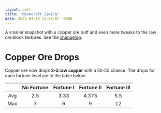 ```yaml
---
layout: post
title: "Minecraft 21w17a"
date: 2021-04-28 11:58:07 -0500
---
```


A smaller snapshot with a copper ore buff and even more tweaks to the raw ore block textures. See the [changelog](https://www.minecraft.net/en-us/article/minecraft-snapshot-21w17a).

# Copper Ore Drops

Copper ore now drops **2-3 raw copper** with a 50-50 chance. The drops for each fortune level are in the table below.

| | No Fortune | Fortune I | Fortune II | Fortune III |
|:---:|:---:|:---:|:---:|:---:|
| Avg | 2.5 | 3.33 | 4.375 | 5.5 |
| Max | 3 | 6 | 9 | 12 |


